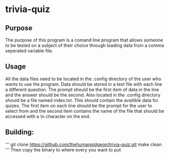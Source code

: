 # trivia-quiz
## Purpose
The purpose of this program is a comand line program that allows someone to be tested on a subject of their choice through loading data from a comma seperated variable file.

## Usage
All the data files need to be located in the .config directory of the user who wants to use the program.
Data should be stored in a text file with each line a different question. The prompt should be the first item of data in the line and the answer should be the second.
Also located in the .config directory should be a file named index.txt. This should contain the availible data for quizes. The first item on each line should be the prompt for the user to select from and the second item contains the name of the file that should be accessed with a \n character on the end.

## Building:
'''
git clone https://github.com/thehumanpidgeon/trivia-quiz.git
make clean
'''
Then copy the binary to where every you want to put
